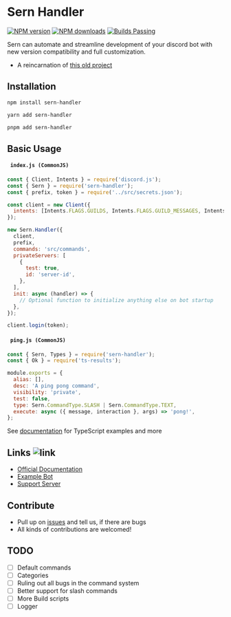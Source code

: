 # Sern Handler

<a href="https://www.npmjs.com/package/sern-handler">
<img src="https://img.shields.io/npm/v/sern_handler?maxAge=3600" alt="NPM version" /></a> <a href="https://www.npmjs.com/package/sern-handler"><img src="https://img.shields.io/npm/dt/sern_handler?maxAge=3600" alt="NPM downloads" /></a> <a href="https://www.npmjs.com/package/sern-handler"><img src="https://img.shields.io/badge/builds-stable" alt="Builds Passing"></a>

Sern can automate and streamline development of your discord bot with new version compatibility and full customization.

- A reincarnation of [this old project](https://github.com/jacoobes/sern_handler)

## Installation

```sh
npm install sern-handler
```

```sh
yarn add sern-handler
```

```sh
pnpm add sern-handler
```

## Basic Usage

#### ` index.js (CommonJS)`

```js
const { Client, Intents } = require('discord.js');
const { Sern } = require('sern-handler');
const { prefix, token } = require('../src/secrets.json');

const client = new Client({
  intents: [Intents.FLAGS.GUILDS, Intents.FLAGS.GUILD_MESSAGES, Intents.FLAGS.GUILD_MEMBERS],
});

new Sern.Handler({
  client,
  prefix,
  commands: 'src/commands',
  privateServers: [
    {
      test: true,
      id: 'server-id',
    },
  ],
  init: async (handler) => {
    // Optional function to initialize anything else on bot startup
  },
});

client.login(token);
```

#### ` ping.js (CommonJS)`

```js
const { Sern, Types } = require('sern-handler');
const { Ok } = require('ts-results');

module.exports = {
  alias: [],
  desc: 'A ping pong command',
  visibility: 'private',
  test: false,
  type: Sern.CommandType.SLASH | Sern.CommandType.TEXT,
  execute: async ({ message, interaction }, args) => 'pong!',
};
```

See [documentation](https://sern-handler.js.org) for TypeScript examples and more

## Links ![link](https://img.shields.io/badge/Coming-Soon-purple)

- [Official Documentation](https://sern-handler.js.org)
- [Example Bot](https://github.com/sern-handler/cheemsBanker)
- [Support Server](https://discord.com/invite/Yvb7DnqjXX)

## Contribute

- Pull up on [issues](https://github.com/sern-handler/Sern/issues) and tell us, if there are bugs
- All kinds of contributions are welcomed!

## TODO

- [ ] Default commands
- [ ] Categories
- [ ] Ruling out all bugs in the command system
- [ ] Better support for slash commands
- [ ] More Build scripts
- [ ] Logger
